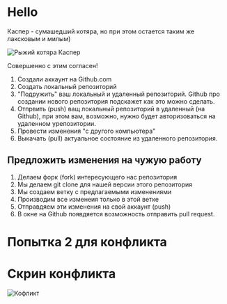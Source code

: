 # Hello

Каспер - сумашедший котяра, но при этом остается таким же лаксковым и милым)

![Рыжий котяра Каспер](kasper.jpg)

Совершенно с этим согласен!

1. Создали аккаунт на Github.com
2. Создать локальный репозиторий
3. "Подружить" ваш локальный и удаленный репозиторий. Github про создании нового репозитория подскажет как это можно сделать.
4. Отпрвить (push) ващ локальный репозиторий в удаленный (на Github), при этом вам, возможно, нужно будет авторизоваться на удаленном урепозитории.
5. Провести изменения "с другого компьютера"
6. Выкачать (pull) актуальное состояние из удаленного репозитория.

## Предложить изменения на чужую работу
1. Делаем форк (fork) интересующего нас репозитория
2. Мы делаем git clone для нашей версии этого репозитория
3. Мы создаем ветку с предлагаемыми изменениями
4. Производим все изменеия только в этой ветке
5. Отправдяем эти изменения на свой аккаунт (push)
6. В окне на Github появдяется возможность отправить pull request.

# Попытка 2 для конфликта

# Скрин конфликта
![Кофликт](Konflict.png)